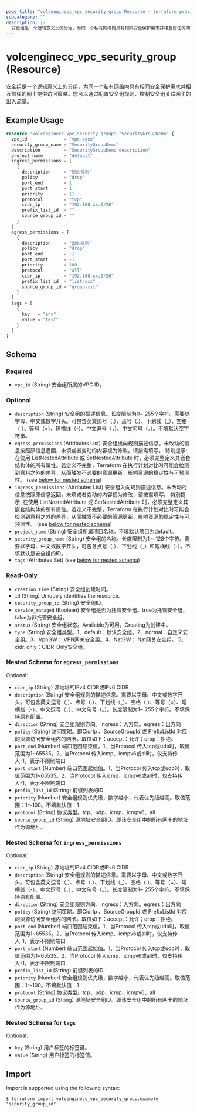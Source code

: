 ```yaml
---
page_title: "volcenginecc_vpc_security_group Resource - terraform-provider-volcenginecc"
subcategory: ""
description: |-
  安全组是一个逻辑意义上的分组，为同一个私有网络内具有相同安全保护需求并相互信任的网卡提供访问策略。您可以通过配置安全组规则，控制安全组关联网卡的出入流量。
---
```


# volcenginecc_vpc_security_group (Resource)

安全组是一个逻辑意义上的分组，为同一个私有网络内具有相同安全保护需求并相互信任的网卡提供访问策略。您可以通过配置安全组规则，控制安全组关联网卡的出入流量。

## Example Usage

```terraform
resource "volcenginecc_vpc_security_group" "SecurityGroupDemo" {
  vpc_id              = "vpc-xxxx"
  security_group_name = "SecurityGroupDemo"
  description         = "SecurityGroupDemo description"
  project_name        = "default"
  ingress_permissions = [
    {
      description     = "进的规则"
      policy          = "drop"
      port_end        = 1
      port_start      = 1
      priority        = 11
      protocol        = "tcp"
      cidr_ip         = "192.168.xx.0/26"
      prefix_list_id  = ""
      source_group_id = ""
    }
  ]
  egress_permissions = [
    {
      description     = "出的规则"
      policy          = "drop"
      port_end        = -1
      port_start      = -1
      priority        = 100
      protocol        = "all"
      cidr_ip         = "192.168.xx.0/26"
      prefix_list_id  = "list-xxx"
      source_group_id = "group-xxx"
    }
  ]
  tags = [
    {
      key   = "env"
      value = "test"
    }
  ]
}
```

<!-- schema generated by tfplugindocs -->
## Schema

### Required

- `vpc_id` (String) 安全组所属的VPC ID。

### Optional

- `description` (String) 安全组的描述信息。长度限制为0~ 255个字符。需要以字母、中文或数字开头。可包含英文逗号（,）、点号（.）、下划线（_）、空格（ ）、等号（=）、短横线（-）、中文逗号（，）、中文句号（。）。不填默认空字符串。
- `egress_permissions` (Attributes List) 安全组出向规则描述信息。未改动的信息按照原信息返回，未填或者变动的内容视为修改，请按需填写。
 特别提示: 在使用 ListNestedAttribute 或 SetNestedAttribute 时，必须完整定义其嵌套结构体的所有属性。若定义不完整，Terraform 在执行计划对比时可能会检测到意料之外的差异，从而触发不必要的资源更新，影响资源的稳定性与可预测性。 (see [below for nested schema](#nestedatt--egress_permissions))
- `ingress_permissions` (Attributes List) 安全组入向规则描述信息。未改动的信息按照原信息返回，未填或者变动的内容视为修改，请按需填写。
 特别提示: 在使用 ListNestedAttribute 或 SetNestedAttribute 时，必须完整定义其嵌套结构体的所有属性。若定义不完整，Terraform 在执行计划对比时可能会检测到意料之外的差异，从而触发不必要的资源更新，影响资源的稳定性与可预测性。 (see [below for nested schema](#nestedatt--ingress_permissions))
- `project_name` (String) 安全组所属项目名称。不填默认项目为default。
- `security_group_name` (String) 安全组的名称。长度限制为1 ~ 128个字符。需要以字母、中文或数字开头，可包含点号（.）、下划线（_）和短横线（-）。不填默认是安全组的ID。
- `tags` (Attributes Set) (see [below for nested schema](#nestedatt--tags))

### Read-Only

- `creation_time` (String) 安全组创建时间。
- `id` (String) Uniquely identifies the resource.
- `security_group_id` (String) 安全组ID。
- `service_managed` (Boolean) 安全组是否为托管安全组。true为托管安全组，false为非托管安全组。
- `status` (String) 安全组状态。Available为可用，Creating为创建中。
- `type` (String) 安全组类型。1、default：默认安全组。2、normal：自定义安全组。3、VpnGW： VPN网关安全组。4、NatGW： Nat网关安全组。 5、cidr_only：CIDR-Only安全组。

<a id="nestedatt--egress_permissions"></a>
### Nested Schema for `egress_permissions`

Optional:

- `cidr_ip` (String) 源地址的IPv4 CIDR或IPv6 CIDR
- `description` (String) 安全组规则的描述信息。需要以字母、中文或数字开头。可包含英文逗号（,）、点号（.）、下划线（_）、空格（ ）、等号（=）、短横线（-）、中文逗号（，）、中文句号（。）。长度限制为1~ 255个字符。不填保持原有配置。
- `direction` (String) 安全组规则方向。ingress：入方向。egress：出方向
- `policy` (String) 访问策略。即CidrIp 、SourceGroupId 或 PrefixListId 对应的资源访问安全组内的网卡。取值如下：accept：允许；drop：拒绝。
- `port_end` (Number) 端口范围结束值。1、当Protocol 传入tcp或udp时，取值范围为1~65535。2、当Protocol 传入icmp、icmpv6或all时，仅支持传入-1，表示不限制端口
- `port_start` (Number) 端口范围起始值。1、当Protocol 传入tcp或udp时，取值范围为1~65535。2、当Protocol 传入icmp、icmpv6或all时，仅支持传入-1，表示不限制端口
- `prefix_list_id` (String) 前缀列表的ID
- `priority` (Number) 安全组规则优先级，数字越小，代表优先级越高。取值范围：1～100。不填默认值：1
- `protocol` (String) 协议类型。tcp、udp、icmp、icmpv6、all
- `source_group_id` (String) 源地址安全组ID。即该安全组中的所有网卡的地址作为源地址。


<a id="nestedatt--ingress_permissions"></a>
### Nested Schema for `ingress_permissions`

Optional:

- `cidr_ip` (String) 源地址的IPv4 CIDR或IPv6 CIDR
- `description` (String) 安全组规则的描述信息。需要以字母、中文或数字开头。可包含英文逗号（,）、点号（.）、下划线（_）、空格（ ）、等号（=）、短横线（-）、中文逗号（，）、中文句号（。）。长度限制为1~ 255个字符。不填保持原有配置。
- `direction` (String) 安全组规则方向。ingress：入方向。egress：出方向
- `policy` (String) 访问策略。即CidrIp 、SourceGroupId 或 PrefixListId 对应的资源访问安全组内的网卡。取值如下：accept：允许；drop：拒绝。
- `port_end` (Number) 端口范围结束值。1、当Protocol 传入tcp或udp时，取值范围为1~65535。2、当Protocol 传入icmp、icmpv6或all时，仅支持传入-1，表示不限制端口
- `port_start` (Number) 端口范围起始值。1、当Protocol 传入tcp或udp时，取值范围为1~65535。2、当Protocol 传入icmp、icmpv6或all时，仅支持传入-1，表示不限制端口
- `prefix_list_id` (String) 前缀列表的ID
- `priority` (Number) 安全组规则优先级，数字越小，代表优先级越高。取值范围：1～100。不填默认值：1
- `protocol` (String) 协议类型。tcp、udp、icmp、icmpv6、all
- `source_group_id` (String) 源地址安全组ID。即该安全组中的所有网卡的地址作为源地址。


<a id="nestedatt--tags"></a>
### Nested Schema for `tags`

Optional:

- `key` (String) 用户标签的标签键。
- `value` (String) 用户标签的标签值。

## Import

Import is supported using the following syntax:

```shell
$ terraform import volcenginecc_vpc_security_group.example "security_group_id"
```